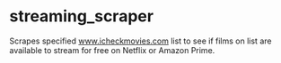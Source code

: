 # streaming_scraper
Scrapes specified www.icheckmovies.com list to see if films on list are available to stream for free on Netflix or Amazon Prime.
